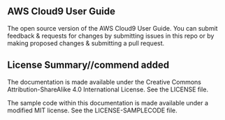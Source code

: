 ## AWS Cloud9 User Guide

The open source version of the AWS Cloud9 User Guide. You can submit feedback & requests for changes by submitting issues in this repo or by making proposed changes & submitting a pull request.

## License Summary//commend added

The documentation is made available under the Creative Commons Attribution-ShareAlike 4.0 International License. See the LICENSE file.

The sample code within this documentation is made available under a modified MIT license. See the LICENSE-SAMPLECODE file.
